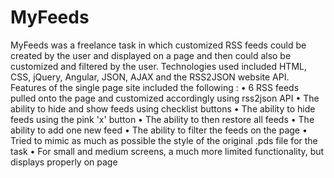 # MyFeeds

MyFeeds was a freelance task in which customized RSS feeds could be created by the user and displayed on a page and then could also be customized and filtered by the user. 
Technologies used included HTML, CSS, jQuery, Angular, JSON, AJAX and the RSS2JSON website API. Features of the single page site included the following : 
•	6 RSS feeds pulled onto the page and customized accordingly using rss2json API 
•	The ability to hide and show feeds using checklist buttons
•	The ability to hide feeds using the pink 'x' button 
•	The ability to then restore all feeds 
•	The ability to add one new feed 
•	The ability to filter the feeds on the page
•	Tried to mimic as much as possible the style of the original .pds file for the task
•	For small and medium screens, a much more limited functionality, but displays properly on page

